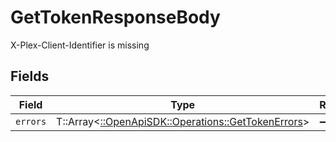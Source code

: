 # GetTokenResponseBody

X-Plex-Client-Identifier is missing


## Fields

| Field                                                                                           | Type                                                                                            | Required                                                                                        | Description                                                                                     |
| ----------------------------------------------------------------------------------------------- | ----------------------------------------------------------------------------------------------- | ----------------------------------------------------------------------------------------------- | ----------------------------------------------------------------------------------------------- |
| `errors`                                                                                        | T::Array<[::OpenApiSDK::Operations::GetTokenErrors](../../models/operations/gettokenerrors.md)> | :heavy_minus_sign:                                                                              | N/A                                                                                             |